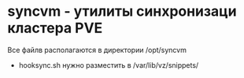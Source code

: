 # syncvm - утилиты синхронизаци кластера PVE
Все файлв располагаются в директории /opt/syncvm  
  
- hooksync.sh нужно разместить в /var/lib/vz/snippets/ 

